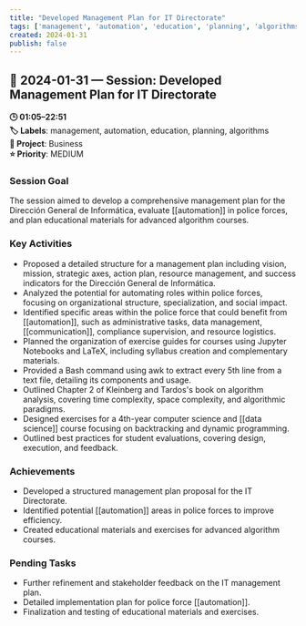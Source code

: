 ```yaml
---
title: "Developed Management Plan for IT Directorate"
tags: ['management', 'automation', 'education', 'planning', 'algorithms']
created: 2024-01-31
publish: false
---
```


## 📅 2024-01-31 — Session: Developed Management Plan for IT Directorate

**🕒 01:05–22:51**  
**🏷️ Labels**: management, automation, education, planning, algorithms  
**📂 Project**: Business  
**⭐ Priority**: MEDIUM  


### Session Goal
The session aimed to develop a comprehensive management plan for the Dirección General de Informática, evaluate [[automation]] in police forces, and plan educational materials for advanced algorithm courses.

### Key Activities
- Proposed a detailed structure for a management plan including vision, mission, strategic axes, action plan, resource management, and success indicators for the Dirección General de Informática.
- Analyzed the potential for automating roles within police forces, focusing on organizational structure, specialization, and social impact.
- Identified specific areas within the police force that could benefit from [[automation]], such as administrative tasks, data management, [[communication]], compliance supervision, and resource logistics.
- Planned the organization of exercise guides for courses using Jupyter Notebooks and LaTeX, including syllabus creation and complementary materials.
- Provided a Bash command using awk to extract every 5th line from a text file, detailing its components and usage.
- Outlined Chapter 2 of Kleinberg and Tardos's book on algorithm analysis, covering time complexity, space complexity, and algorithmic paradigms.
- Designed exercises for a 4th-year computer science and [[data science]] course focusing on backtracking and dynamic programming.
- Outlined best practices for student evaluations, covering design, execution, and feedback.

### Achievements
- Developed a structured management plan proposal for the IT Directorate.
- Identified potential [[automation]] areas in police forces to improve efficiency.
- Created educational materials and exercises for advanced algorithm courses.

### Pending Tasks
- Further refinement and stakeholder feedback on the IT management plan.
- Detailed implementation plan for police force [[automation]].
- Finalization and testing of educational materials and exercises.
